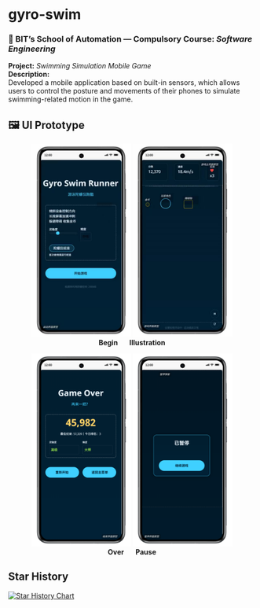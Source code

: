 # gyro-swim
### 📘 BIT’s School of Automation — Compulsory Course: *Software Engineering*

**Project:** *Swimming Simulation Mobile Game*  
**Description:**  
Developed a mobile application based on built-in sensors, which allows users to control the posture and movements of their phones to simulate swimming-related motion in the game.

## 🖼️ UI Prototype

<p align="center">
  <img src="UI%20Prototype/Begin.jpg" width="40%" />
  <img src="UI%20Prototype/Illustration.jpg" width="40%" />
  <br>
  <b>Begin</b> &nbsp;&nbsp;&nbsp;&nbsp; <b>Illustration</b>
</p>

<p align="center">
  <img src="UI%20Prototype/Over.png" width="40%" />
  <img src="UI%20Prototype/Pause.png" width="40%" />
  <br>
  <b>Over</b> &nbsp;&nbsp;&nbsp;&nbsp; <b>Pause</b>
</p>

## Star History

[![Star History Chart](https://api.star-history.com/svg?repos=latecherry/gyro-swim&type=date&legend=top-left)](https://www.star-history.com/#latecherry/gyro-swim&type=date&legend=top-left)
